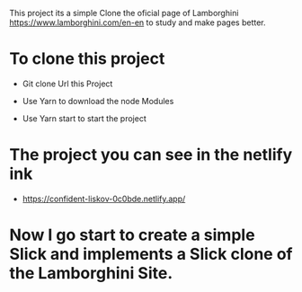 This project its a simple Clone the oficial page of Lamborghini https://www.lamborghini.com/en-en to study and make pages better.

# To clone this project

- Git clone Url this Project

- Use Yarn to download the node Modules

- Use Yarn start to start the project

# The project you can see in the netlify ink

- https://confident-liskov-0c0bde.netlify.app/

# Now I go start to create a simple Slick and implements a Slick clone of the Lamborghini Site.
